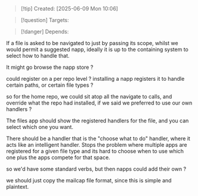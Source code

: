 
>[!tip] Created: [2025-06-09 Mon 10:06]

>[!question] Targets: 

>[!danger] Depends: 

If a file is asked to be navigated to just by passing its scope, whilst we would permit a suggested napp, ideally it is up to the containing system to select how to handle that.

It might go browse the napp store ?

could register on a per repo level ?
installing a napp registers it to handle certain paths, or certain file types ?

so for the home repo, we could sit atop all the navigate to calls, and override what the repo had installed, if we said we preferred to use our own handlers ?

The files app should show the registered handlers for the file, and you can select which one you want.

There should be a handler that is the "choose what to do" handler, where it acts like an intelligent handler.  Stops the problem where multiple apps are registered for a given file type and its hard to choose when to use which one plus the apps compete for that space.

so we'd have some standard verbs, but then napps could add their own ?

we should just copy the mailcap file format, since this is simple and plaintext.

